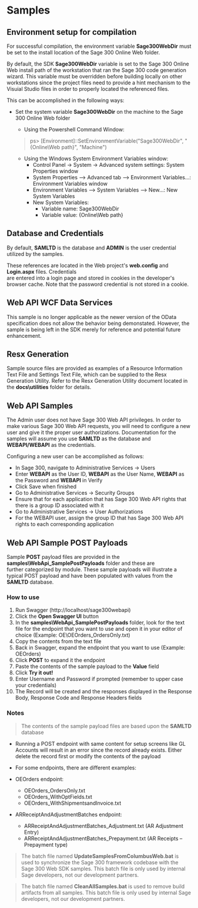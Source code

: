 # Samples

## Environment setup for compilation

For successful compilation, the environment variable **Sage300WebDir** must be set to the 
install location of the Sage 300 Online Web folder.

By default, the SDK **Sage300WebDir** variable is set to the Sage 300 Online Web install path 
of the workstation that ran the Sage 300 code generation wizard. This variable must be 
overridden before building locally on other workstations since the project files need to provide
a hint mechanism to the Visuial Studio files in order to properly located the referenced files.

This can be accomplished in the following ways:

* Set the system variable **Sage300WebDir** on the machine to the Sage 300 Online Web folder

  * Using the Powershell Command Window:
  > ps> [Environment]::SetEnvironmentVariable("Sage300WebDir", "{Online\Web path}", "Machine")

  * Using the Windows System Environment Variables window:
    * Control Panel -> System -> Advanced system settings: System Properties window
    * System Properties --> Advanced tab --> Environment Variables...: Environment Variables window
    * Environment Variables --> System Variables --> New...: New System Variables
    * New System Variables:
      * Variable name: Sage300WebDir
      * Variable value: {Online\Web path}

## Database and Credentials

By default, **SAMLTD** is the database and **ADMIN** is the user credential utilized by the samples. 

These references are located in the Web project's **web.config** and **Login.aspx** files. Credentials  
are entered into a login page and stored in cookies in the developer's browser cache. Note that
the password credential is not stored in a cookie.

## Web API WCF Data Services

This sample is no longer applicable as the newer version of the OData specification does not allow
the behavior being demonstated. However, the sample is being left in the SDK merely for reference
and potential future enhancement.

## Resx Generation

Sample source files are provided as examples of a Resource Information Text File and Settings Text
File, which can be supplied to the Resx Generation Utility. Refer to the Resx Generation Utility document
located in the **docs\utilities** folder for details.

## Web API Samples

The Admin user does not have Sage 300 Web API privileges. In order to make various Sage 300 Web API 
requests, you will need to configure a new user and give it the proper user authorizations. Documentation
for the samples will assume you use **SAMLTD** as the database and **WEBAPI/WEBAPI** as the credentials.

Configuring a new user can be accomplished as follows:

* In Sage 300, navigate to Administrative Services -> Users
* Enter **WEBAPI** as the User ID, **WEBAPI** as the User Name, **WEBAPI** as the Password and **WEBAPI** in Verify
* Click Save when finished
* Go to Administrative Services -> Security Groups
* Ensure that for each application that has Sage 300 Web API rights that there is a group ID associated with it
* Go to Administrative Services -> User Authorizations
* For the WEBAPI user, assign the group ID that has Sage 300 Web API rights to each corresponding application

## Web API Sample POST Payloads

Sample **POST** payload files are provided in the **samples\WebApi_SamplePostPayloads** folder and these are  
further categorized by module. These sample payloads will illustrate a typical POST payload and have been 
populated with values from the **SAMLTD** database.

### How to use

1.	Run Swagger (http://localhost/sage300webapi)
2.  Click the **Open Swagger UI** button
2.	In the **samples\WebApi_SamplePostPayloads** folder, look for the text file for the endpoint that you want 
    to use and open it in your editor of choice (Example: OE\OEOrders_OrdersOnly.txt)
3.	Copy the contents from the text file
4.	Back in Swagger, expand the endpoint that you want to use (Example: OEOrders)
5.	Click **POST** to expand it the endpoint
6.	Paste the contents of the sample payload to the **Value** field
7.	Click **Try it out!**  
8.	Enter Username and Password if prompted (remember to upper case your credentials)
9.	The Record will be created and the responses displayed in the Response Body, 
    Response Code and Response Headers fields

### Notes

>The contents of the sample payload files are based upon the **SAMLTD** database

*	Running a POST endpoint with same content for setup screens like GL Accounts will result in an error 
  since the record already exists. Either delete the record first or modify the contents of the payload
  
*	For some endpoints, there are different examples:
  *	OEOrders endpoint:
    *	OEOrders_OrdersOnly.txt
    *	OEOrders_WithOptFields.txt
    *	OEOrders_WithShipmentsandInvoice.txt
  *	ARReceiptAndAdjustmentBatches endpoint:
    *	ARReceiptAndAdjustmentBatches_Adjustment.txt (AR Adjustment Entry)
    *	ARReceiptAndAdjustmentBatches_Prepayment.txt (AR Receipts – Prepayment type)

>The batch file named **UpdateSamplesFromColumbusWeb.bat** is used to synchronize the Sage 300 framework codebase with the Sage 300 Web SDK samples. This batch file is only used by internal Sage developers, not our development partners.

>The batch file named **CleanAllSamples.bat** is used to remove build artifacts from all samples. This batch file is only used by internal Sage developers, not our development partners.
